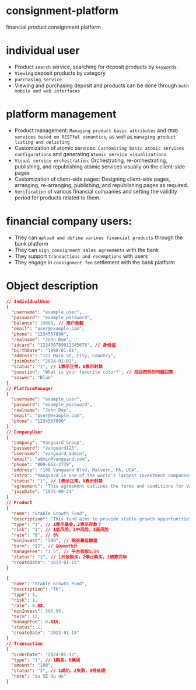 # consignment-platform
financial product consignment platform

# individual user
- Product `search` service, searching for deposit products by `keywords`.
- `Viewing` deposit products by category
- `purchasing service`
- Viewing and purchasing deposit and products can be done through `both mobile and web interfaces`

# platform management
- Product management: `Managing product basic attributes` and `CRUD services based on RESTful semantics`, as well as `managing product listing and delisting`
- Customization of atomic services: `Customizing basic atomic services configurations` and generating `atomic service visualizations`.
- `Visual service orchestration`: Orchestrating, re-orchestrating, publishing, and republishing atomic services visually on the client-side pages
- Customization of client-side pages: Designing client-side pages, arranging, re-arranging, publishing, and republishing pages as required.
- `Verification` of various financial companies and setting the validity period for products related to them.


# financial company users:
- They can `upload and define various financial products` through the bank platform
- They can `sign consignment sales agreements` with the bank
- They support `transactions and redemptions` with users
- They engage in `consignment fee` settlement with the bank platform

# Object description
```json
// IndividualUser
{
  "username": "example_user",
  "password": "example_password",
  "balance": 10000, // 用户余额
  "email": "user@example.com",
  "phone": "1234567890",
  "realname": "John Doe",
  "idcard": "123456789012345678", // 身份证
  "birthDate": "1990-01-01",
  "address": "123 Main St, City, Country",
  "joinDate": "2024-01-01",
  "status": "1", // 1表示正常，0表示封禁
  "question": "What is your favorite color?", // 找回密码的问题回答
  "answer": "Blue"
}
// PlatformManager
{
  "username": "example_user",
  "password": "example_password",
  "realname": "John Doe",
  "email": "user@example.com",
  "phone": "1234567890"
}
// CompanyUser
{
  "company": "Vanguard Group",
  "password": "vanguard123",
  "username": "vanguard_admin",
  "email": "admin@vanguard.com",
  "phone": "800-662-2739",
  "address": "100 Vanguard Blvd, Malvern, PA, USA",
  "intro": "Vanguard is one of the world's largest investment companies, offering a large selection of low-cost mutual funds, ETFs, advice, and related services.",
  "status": "1", // 1表示正常，0表示封禁
  "agreement": "This agreement outlines the terms and conditions for Vanguard's products to be sold on the platform.",
  "joinDate": "1975-09-24"
}
// Product
{
  "name": "Stable Growth Fund",
  "description": "This fund aims to provide stable growth opportunities through a diversified investment portfolio for long-term returns.",
  "type": "1", // 1表示基金，2表示存款？
  "risk": "1", // 1低风险，2中风险，3高风险
  "rate": "8", // 8%
  "minInvest": "500", // 购买最低额度
  "term": "12", // 以month计
  "manageFee": "1.5", // 平台收取1.5%
  "status": "1", // 1开放购买，2停止购买，3清算完毕
  "createDate": "2023-01-15"
}

{
  "name": "Stable Growth Fund",
  "description": "Th",
  "type": 1,
  "risk": 1,
  "rate": 0.08,
  "minInvest": 500.00,
  "term": 12,
  "manageFee": 0.015,
  "status": 1,
  "createDate": "2023-01-15"
}
// Transaction
{
  "orderDate": "2024-05-13",
  "type": "1", // 1购买，0赎回
  "amount": "100",
  "status": "3", // 1成功，2失败，3待处理
  "note": "du SE du de"
}
```
